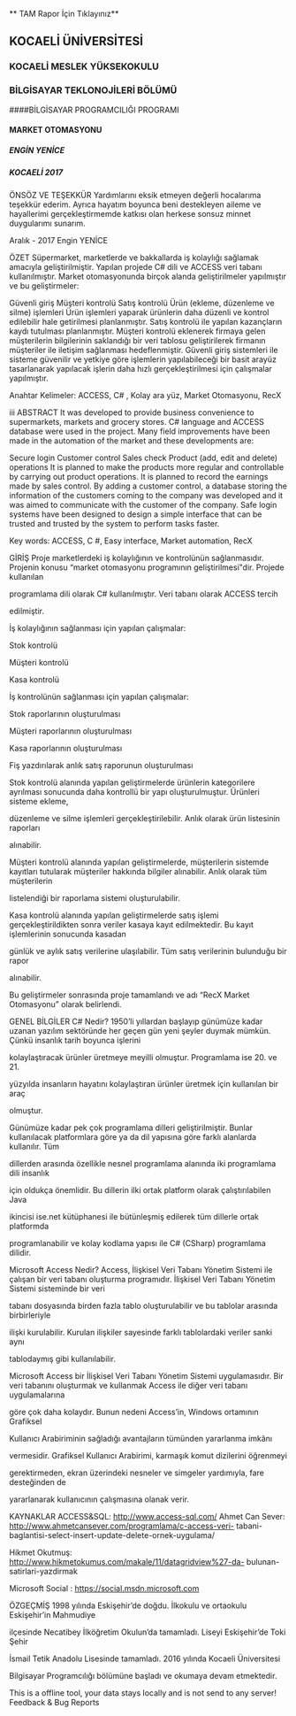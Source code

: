 ** TAM Rapor İçin Tıklayınız**
## KOCAELİ ÜNİVERSİTESİ
###  KOCAELİ MESLEK YÜKSEKOKULU
###  BİLGİSAYAR TEKLONOJİLERİ BÖLÜMÜ
####BİLGİSAYAR PROGRAMCILIĞI PROGRAMI
#### MARKET OTOMASYONU
##### ENGİN YENİCE
##### KOCAELİ 2017
ÖNSÖZ VE TEŞEKKÜR
Yardımlarını eksik etmeyen değerli hocalarıma teşekkür ederim. Ayrıca hayatım
boyunca beni destekleyen aileme ve hayallerimi gerçekleştirmemde katkısı olan
herkese sonsuz minnet duygularımı sunarım.

Aralık - 2017 Engin YENİCE

ÖZET
Süpermarket, marketlerde ve bakkallarda iş kolaylığı sağlamak amacıyla
geliştirilmiştir. Yapılan projede C# dili ve ACCESS veri tabanı kullanılmıştır. Market
otomasyonunda birçok alanda geliştirilmeler yapılmıştır ve bu geliştirmeler:

Güvenli giriş
Müşteri kontrolü
Satış kontrolü
Ürün (ekleme, düzenleme ve silme) işlemleri
Ürün işlemleri yaparak ürünlerin daha düzenli ve kontrol edilebilir hale getirilmesi
planlanmıştır. Satış kontrolü ile yapılan kazançların kaydı tutulması planlanmıştır.
Müşteri kontrolü eklenerek firmaya gelen müşterilerin bilgilerinin saklandığı bir veri
tablosu geliştirilerek firmanın müşteriler ile iletişim sağlanması hedeflenmiştir.
Güvenli giriş sistemleri ile sisteme güvenilir ve yetkiye göre işlemlerin yapılabileceği
bir basit arayüz tasarlanarak yapılacak işlerin daha hızlı gerçekleştirilmesi için
çalışmalar yapılmıştır.

Anahtar Kelimeler: ACCESS, C# , Kolay ara yüz, Market Otomasyonu, RecX

iii
ABSTRACT
It was developed to provide business convenience to supermarkets, markets and
grocery stores. C# language and ACCESS database were used in the project. Many
field improvements have been made in the automation of the market and these
developments are:

Secure login
Customer control
Sales check
Product (add, edit and delete) operations
It is planned to make the products more regular and controllable by carrying out
product operations. It is planned to record the earnings made by sales control. By
adding a customer control, a database storing the information of the customers coming
to the company was developed and it was aimed to communicate with the customer of
the company. Safe login systems have been designed to design a simple interface that
can be trusted and trusted by the system to perform tasks faster.

Key words: ACCESS, C #, Easy interface, Market automation, RecX

GİRİŞ
Proje marketlerdeki iş kolaylığının ve kontrolünün sağlanmasıdır. Projenin
konusu “market otomasyonu programının geliştirilmesi"dir. Projede kullanılan

programlama dili olarak C# kullanılmıştır. Veri tabanı olarak ACCESS tercih

edilmiştir.

İş kolaylığının sağlanması için yapılan çalışmalar:

Stok kontrolü

Müşteri kontrolü

Kasa kontrolü

İş kontrolünün sağlanması için yapılan çalışmalar:

Stok raporlarının oluşturulması

Müşteri raporlarının oluşturulması

Kasa raporlarının oluşturulması

Fiş yazdırılarak anlık satış raporunun oluşturulması

Stok kontrolü alanında yapılan geliştirmelerde ürünlerin kategorilere ayrılması
sonucunda daha kontrollü bir yapı oluşturulmuştur. Ürünleri sisteme ekleme,

düzenleme ve silme işlemleri gerçekleştirilebilir. Anlık olarak ürün listesinin raporları

alınabilir.

Müşteri kontrolü alanında yapılan geliştirmelerde, müşterilerin sistemde
kayıtları tutularak müşteriler hakkında bilgiler alınabilir. Anlık olarak tüm müşterilerin

listelendiği bir raporlama sistemi oluşturulabilir.

Kasa kontrolü alanında yapılan geliştirmelerde satış işlemi gerçekleştirildikten
sonra veriler kasaya kayıt edilmektedir. Bu kayıt işlemlerinin sonucunda kasadan

günlük ve aylık satış verilerine ulaşılabilir. Tüm satış verilerinin bulunduğu bir rapor

alınabilir.

Bu geliştirmeler sonrasında proje tamamlandı ve adı “RecX Market
Otomasyonu” olarak belirlendi.

GENEL BİLGİLER
C# Nedir?
1950’li yıllardan başlayıp günümüze kadar uzanan yazılım sektöründe her
geçen gün yeni şeyler duymak mümkün. Çünkü insanlık tarih boyunca işlerini

kolaylaştıracak ürünler üretmeye meyilli olmuştur. Programlama ise 20. ve 21.

yüzyılda insanların hayatını kolaylaştıran ürünler üretmek için kullanılan bir araç

olmuştur.

Günümüze kadar pek çok programlama dilleri geliştirilmiştir. Bunlar
kullanılacak platformlara göre ya da dil yapısına göre farklı alanlarda kullanılır. Tüm

dillerden arasında özellikle nesnel programlama alanında iki programlama dili insanlık

için oldukça önemlidir. Bu dillerin ilki ortak platform olarak çalıştırılabilen Java

ikincisi ise.net kütüphanesi ile bütünleşmiş edilerek tüm dillerle ortak platformda

programlanabilir ve kolay kodlama yapısı ile C# (CSharp) programlama dilidir.

Microsoft Access Nedir?
Access, İlişkisel Veri Tabanı Yönetim Sistemi ile çalışan bir veri tabanı
oluşturma programıdır. İlişkisel Veri Tabanı Yönetim Sistemi sisteminde bir veri

tabanı dosyasında birden fazla tablo oluşturulabilir ve bu tablolar arasında birbirleriyle

ilişki kurulabilir. Kurulan ilişkiler sayesinde farklı tablolardaki veriler sanki aynı

tablodaymış gibi kullanılabilir.

Microsoft Access bir İlişkisel Veri Tabanı Yönetim Sistemi uygulamasıdır. Bir
veri tabanını oluşturmak ve kullanmak Access ile diğer veri tabanı uygulamalarına

göre çok daha kolaydır. Bunun nedeni Access’in, Windows ortamının Grafiksel

Kullanıcı Arabiriminin sağladığı avantajların tümünden yararlanma imkânı

vermesidir. Grafiksel Kullanıcı Arabirimi, karmaşık komut dizilerini öğrenmeyi

gerektirmeden, ekran üzerindeki nesneler ve simgeler yardımıyla, fare desteğinden de

yararlanarak kullanıcının çalışmasına olanak verir.

KAYNAKLAR
ACCESS&SQL: http://www.access-sql.com/
Ahmet Can Sever: http://www.ahmetcansever.com/programlama/c-access-veri-
tabani-baglantisi-select-insert-update-delete-ornek-uygulama/

Hikmet Okutmuş: http://www.hikmetokumus.com/makale/11/datagridview%27-da-
bulunan-satirlari-yazdirmak

Microsoft Social : https://social.msdn.microsoft.com

ÖZGEÇMİŞ
1998 yılında Eskişehir’de doğdu. İlkokulu ve ortaokulu Eskişehir’in Mahmudiye

ilçesinde Necatibey İlköğretim Okulun’da tamamladı. Liseyi Eskişehir’de Toki Şehir

İsmail Tetik Anadolu Lisesinde tamamladı. 2016 yılında Kocaeli Üniversitesi

Bilgisayar Programcılığı bölümüne başladı ve okumaya devam etmektedir.

This is a offline tool, your data stays locally and is not send to any server!
Feedback & Bug Reports